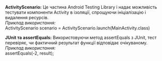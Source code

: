 **ActivityScenario:** Це частина Android Testing Library і надає можливість тестувати компоненти Activity в ізоляції, спрощуючи ініціалізацію і видалення ресурсів.
<br>*Приклад використання:* <br>
ActivityScenario<MainActivity> scenario = ActivityScenario.launch(MainActivity.class)

**JUnit та assertEquals:** Використовуючи метод assertEquals з JUnit, тест перевіряє, чи фактичний результат функції відповідає очікуваному. 
<br>*Приклад використання:*<br>
assertEquals(-2, result);
